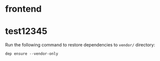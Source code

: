 # frontend
# test12345
Run the following command to restore dependencies to `vendor/` directory:

    dep ensure --vendor-only
